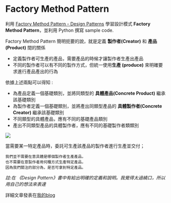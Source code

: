 # Factory Method Pattern
利用 [Factory Method Pattern - Design Patterns](https://www.youtube.com/watch?v=EcFVTgRHJLM&list=PLrhzvIcii6GNjpARdnO4ueTUAVR9eMBpc&index=4) 學習設計模式 **Factory Method Pattern**，並利用 Python 撰寫 sample code.

Factory Method Pattern 簡明扼要的說，就是定義 **製作者(Creator)** 和 **產品(Product)** 間的關係

- 定義製作者可生產的產品，需要產品的時候才讓製作者生產出產品
- 不同的製作者可以有不同的製作方式，但統一使用**生產 (produce)** 來明確要求進行產品產出的行為

依據上述兩點可以得知 :
- 為產品定義一個基礎類別，並將同類型的 **具體產品(Concrete Product)** 繼承該基礎類別
- 為製作者定義一個基礎類別，並將產出同類型產品的 **具體製作者(Concrete Creator)** 繼承該基礎類別
- 不同類型的具體產品，應有不同的基礎產品類別
- 產出不同類型產品的具體製作者，應有不同的基礎製作者類類別

![](https://blog.zhengweiliu.com/images/design-pattern/factory-method-pattern/01-definition.png)

當需要某一特定產品時，委託可生產該產品的製作者進行生產並交付；

```
我們並不需要在意具體是哪個製作者生產產品，
也不需要在意製作者用何種方式生產特定產品，
因為我們關注的部分為，是否可拿到特定產品。
```

*註:在 《Design Pattern》書中有給出明確的定義和說明。我覺得太過繞口，所以用自己的想法來表達*

詳細文章發表在[我的blog](https://blog.zhengweiliu.com/posts/design-pattern/factory-method-pattern/)
